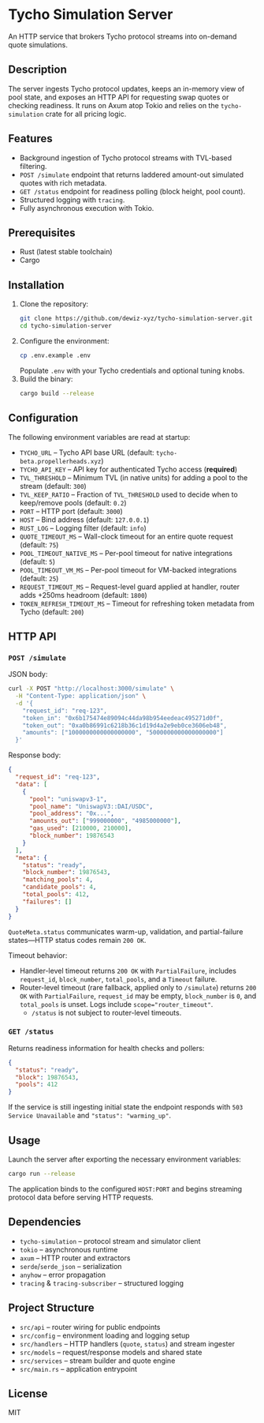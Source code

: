 # Tycho Simulation Server

An HTTP service that brokers Tycho protocol streams into on-demand quote simulations.

## Description

The server ingests Tycho protocol updates, keeps an in-memory view of pool state, and exposes an HTTP API for requesting swap quotes or checking readiness. It runs on Axum atop Tokio and relies on the `tycho-simulation` crate for all pricing logic.

## Features

- Background ingestion of Tycho protocol streams with TVL-based filtering.
- `POST /simulate` endpoint that returns laddered amount-out simulated quotes with rich metadata.
- `GET /status` endpoint for readiness polling (block height, pool count).
- Structured logging with `tracing`.
- Fully asynchronous execution with Tokio.

## Prerequisites

- Rust (latest stable toolchain)
- Cargo

## Installation

1. Clone the repository:
   ```bash
   git clone https://github.com/dewiz-xyz/tycho-simulation-server.git
   cd tycho-simulation-server
   ```
2. Configure the environment:
   ```bash
   cp .env.example .env
   ```
   Populate `.env` with your Tycho credentials and optional tuning knobs.
3. Build the binary:
   ```bash
   cargo build --release
   ```

## Configuration

The following environment variables are read at startup:

- `TYCHO_URL` – Tycho API base URL (default: `tycho-beta.propellerheads.xyz`)
- `TYCHO_API_KEY` – API key for authenticated Tycho access (**required**)
- `TVL_THRESHOLD` – Minimum TVL (in native units) for adding a pool to the stream (default: `300`)
- `TVL_KEEP_RATIO` – Fraction of `TVL_THRESHOLD` used to decide when to keep/remove pools (default: `0.2`)
- `PORT` – HTTP port (default: `3000`)
- `HOST` – Bind address (default: `127.0.0.1`)
- `RUST_LOG` – Logging filter (default: `info`)
- `QUOTE_TIMEOUT_MS` – Wall-clock timeout for an entire quote request (default: `75`)
- `POOL_TIMEOUT_NATIVE_MS` – Per-pool timeout for native integrations (default: `5`)
- `POOL_TIMEOUT_VM_MS` – Per-pool timeout for VM-backed integrations (default: `25`)
- `REQUEST_TIMEOUT_MS` – Request-level guard applied at handler, router adds +250ms headroom (default: `1800`)
- `TOKEN_REFRESH_TIMEOUT_MS` – Timeout for refreshing token metadata from Tycho (default: `200`)

## HTTP API

### `POST /simulate`

JSON body:

```bash
curl -X POST "http://localhost:3000/simulate" \
  -H "Content-Type: application/json" \
  -d '{
    "request_id": "req-123",
    "token_in": "0x6b175474e89094c44da98b954eedeac495271d0f",
    "token_out": "0xa0b86991c6218b36c1d19d4a2e9eb0ce3606eb48",
    "amounts": ["1000000000000000000", "5000000000000000000"]
  }'
```

Response body:

```json
{
  "request_id": "req-123",
  "data": [
    {
      "pool": "uniswapv3-1",
      "pool_name": "UniswapV3::DAI/USDC",
      "pool_address": "0x...",
      "amounts_out": ["999000000", "4985000000"],
      "gas_used": [210000, 210000],
      "block_number": 19876543
    }
  ],
  "meta": {
    "status": "ready",
    "block_number": 19876543,
    "matching_pools": 4,
    "candidate_pools": 4,
    "total_pools": 412,
    "failures": []
  }
}
```

`QuoteMeta.status` communicates warm-up, validation, and partial-failure states—HTTP status codes remain `200 OK`.

Timeout behavior:
- Handler-level timeout returns `200 OK` with `PartialFailure`, includes `request_id`, `block_number`, `total_pools`, and a `Timeout` failure.
- Router-level timeout (rare fallback, applied only to `/simulate`) returns `200 OK` with `PartialFailure`, `request_id` may be empty, `block_number` is `0`, and `total_pools` is unset. Logs include `scope="router_timeout"`.
  - `/status` is not subject to router-level timeouts.

### `GET /status`

Returns readiness information for health checks and pollers:

```json
{
  "status": "ready",
  "block": 19876543,
  "pools": 412
}
```

If the service is still ingesting initial state the endpoint responds with `503 Service Unavailable` and `"status": "warming_up"`.

## Usage

Launch the server after exporting the necessary environment variables:

```bash
cargo run --release
```

The application binds to the configured `HOST:PORT` and begins streaming protocol data before serving HTTP requests.

## Dependencies

- `tycho-simulation` – protocol stream and simulator client
- `tokio` – asynchronous runtime
- `axum` – HTTP router and extractors
- `serde`/`serde_json` – serialization
- `anyhow` – error propagation
- `tracing` & `tracing-subscriber` – structured logging

## Project Structure

- `src/api` – router wiring for public endpoints
- `src/config` – environment loading and logging setup
- `src/handlers` – HTTP handlers (`quote`, `status`) and stream ingester
- `src/models` – request/response models and shared state
- `src/services` – stream builder and quote engine
- `src/main.rs` – application entrypoint

## License

MIT
